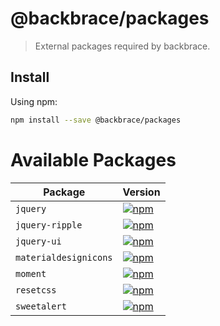 
# @backbrace/packages

> External packages required by backbrace.

## Install

Using npm:

```sh
npm install --save @backbrace/packages
```

# Available Packages

| Package | Version |
|--------|-------|
| `jquery` | [![npm](https://img.shields.io/badge/npm-v3.3.1-blue.svg?maxAge=2592000)](https://www.npmjs.com/package/jquery/v/3.3.1) |
| `jquery-ripple` | [![npm](https://img.shields.io/badge/npm-v0.2.4-blue.svg?maxAge=2592000)](https://www.npmjs.com/package/jquery-ripple/v/0.2.4) |
| `jquery-ui` | [![npm](https://img.shields.io/badge/npm-v1.12.1-blue.svg?maxAge=2592000)](https://www.npmjs.com/package/jquery-ui-dist/v/1.12.1) |
| `materialdesignicons` | [![npm](https://img.shields.io/badge/npm-v2.7.94-blue.svg?maxAge=2592000)](https://www.npmjs.com/package/@mdi/font/v/2.7.94) |
| `moment` | [![npm](https://img.shields.io/badge/npm-v2.22.2-blue.svg?maxAge=2592000)](https://www.npmjs.com/package/moment/v/2.22.2) |
| `resetcss` | [![npm](https://img.shields.io/badge/npm-v4.0.1-blue.svg?maxAge=2592000)](https://www.npmjs.com/package/reset-css/v/4.0.1) |
| `sweetalert` | [![npm](https://img.shields.io/badge/npm-v1.1.3-blue.svg?maxAge=2592000)](https://www.npmjs.com/package/sweetalert/v/1.1.3) |